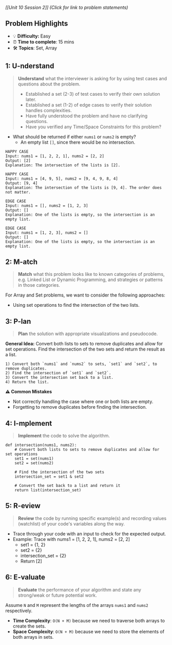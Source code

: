 *[[Unit 10 Session 2]] (Click for link to problem statements)*

## Problem Highlights

* 💡 **Difficulty:** Easy
* ⏰ **Time to complete**: 15 mins
* 🛠️ **Topics**: Set, Array

## 1: U-nderstand
 
> **Understand** what the interviewer is asking for by using test cases and questions about the problem.
> - Established a set (2-3) of test cases to verify their own solution later.
> - Established a set (1-2) of edge cases to verify their solution handles complexities.
> - Have fully understood the problem and have no clarifying questions.
> - Have you verified any Time/Space Constraints for this problem?

- What should be returned if either `nums1` or `nums2` is empty?
    - An empty list `[]`, since there would be no intersection.

```
HAPPY CASE
Input: nums1 = [1, 2, 2, 1], nums2 = [2, 2]
Output: [2]
Explanation: The intersection of the lists is [2].

HAPPY CASE
Input: nums1 = [4, 9, 5], nums2 = [9, 4, 9, 8, 4]
Output: [9, 4]
Explanation: The intersection of the lists is [9, 4]. The order does not matter.

EDGE CASE
Input: nums1 = [], nums2 = [1, 2, 3]
Output: []
Explanation: One of the lists is empty, so the intersection is an empty list.

EDGE CASE
Input: nums1 = [1, 2, 3], nums2 = []
Output: []
Explanation: One of the lists is empty, so the intersection is an empty list.
```
    
## 2: M-atch

> **Match** what this problem looks like to known categories of problems, e.g. Linked List or Dynamic Programming, and strategies or patterns in those categories.

For Array and Set problems, we want to consider the following approaches:

- Using set operations to find the intersection of the two lists.

## 3: P-lan

> **Plan** the solution with appropriate visualizations and pseudocode.

**General Idea:** Convert both lists to sets to remove duplicates and allow for set operations. Find the intersection of the two sets and return the result as a list.

```
1) Convert both `nums1` and `nums2` to sets, `set1` and `set2`, to remove duplicates.
2) Find the intersection of `set1` and `set2`.
3) Convert the intersection set back to a list.
4) Return the list.
```

**⚠️ Common Mistakes**

- Not correctly handling the case where one or both lists are empty.
- Forgetting to remove duplicates before finding the intersection.

## 4: I-mplement

> **Implement** the code to solve the algorithm.

```
def intersection(nums1, nums2):
    # Convert both lists to sets to remove duplicates and allow for set operations
    set1 = set(nums1)
    set2 = set(nums2)
    
    # Find the intersection of the two sets
    intersection_set = set1 & set2
    
    # Convert the set back to a list and return it
    return list(intersection_set)
```
 
## 5: R-eview

> **Review** the code by running specific example(s) and recording values (watchlist) of your code's variables along the way.

- Trace through your code with an input to check for the expected output.
- Example: Trace with nums1 = [1, 2, 2, 1], nums2 = [2, 2]
    - set1 = {1, 2}
    - set2 = {2}
    - intersection_set = {2}
    - Return [2]

## 6: E-valuate

> **Evaluate** the performance of your algorithm and state any strong/weak or future potential work.

Assume `N` and `M` represent the lengths of the arrays `nums1` and `nums2` respectively.

* **Time Complexity**: `O(N + M)` because we need to traverse both arrays to create the sets.
* **Space Complexity**: `O(N + M)` because we need to store the elements of both arrays in sets.